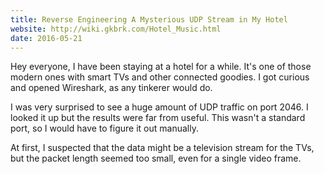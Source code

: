 ```yaml
---
title: Reverse Engineering A Mysterious UDP Stream in My Hotel
website: http://wiki.gkbrk.com/Hotel_Music.html
date: 2016-05-21
---
```


Hey everyone, I have been staying at a hotel for a while. It's one of those modern ones with smart TVs and other connected goodies. I got curious and opened Wireshark, as any tinkerer would do.

I was very surprised to see a huge amount of UDP traffic on port 2046. I looked it up but the results were far from useful. This wasn't a standard port, so I would have to figure it out manually.

At first, I suspected that the data might be a television stream for the TVs, but the packet length seemed too small, even for a single video frame.

